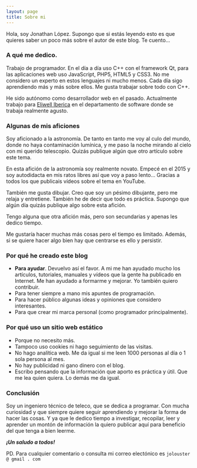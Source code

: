 ```yaml
---
layout: page
title: Sobre mi
---
```


Hola, soy Jonathan López. Supongo que si estás leyendo esto es que quieres saber un poco más sobre el autor de este blog. Te cuento...

### A qué me dedico.

Trabajo de programador. En el día a día uso C++ con el framework Qt, para las aplicaciones web uso JavaScript, PHP5, HTML5 y CSS3. No me considero 
un experto en estos lenguajes ni mucho menos. Cada día sigo aprendiendo más y más sobre ellos. Me gusta trabajar sobre todo con C++.

He sido autónomo como desarrollador web en el pasado. Actualmente trabajo para [Eliwell Iberica](http://www.eliwell.es/) en el departamento de software donde se trabaja realmente agusto.

### Algunas de mis aficiones

Soy aficionado a la astronomía. De tanto en tanto me voy al culo del mundo, donde no haya contaminación lumínica, y me paso la noche mirando al cielo con mi querido telescopio. Quizás publique algún que otro artículo sobre este tema. 

En esta afición de la astronomía soy realmente novato. Empecé en el 2015 y soy autodidacta en mis ratos libres así que voy a paso lento... Gracias a todos los que publicais vídeos sobre el tema en YouTube.

También me gusta dibujar. Creo que soy un pésimo dibujante, pero me relaja y entretiene. También he de decir que todo es práctica. Supongo que algún día quizás publique algo sobre esta afición.

Tengo alguna que otra afición más, pero son secundarias y apenas les dedico tiempo. 

Me gustaría hacer muchas más cosas pero el tiempo es limitado. Además, si se quiere hacer algo bien hay que centrarse es ello y persistir.

### Por qué he creado este blog

- **Para ayudar**. Devuelvo así el favor. A mi me han ayudado mucho los artículos, tutoriales, manuales y vídeos que la gente ha publicado en Internet. Me han ayudado a formarme y mejorar. Yo también quiero contribuir.
- Para tener siempre a mano mis apuntes de programación.
- Para hacer público algunas ideas y opiniones que considero interesantes. 
- Para que crear mi marca personal (como programador principalmente).

### Por qué uso un sitio web estático

- Porque no necesito más. 
- Tampoco uso cookies ni hago seguimiento de las visitas. 
- No hago analítica web. Me da igual si me leen 1000 personas al día o 1 sola persona al mes. 
- No hay publicidad ni gano dinero con el blog.
- Escribo pensando que la información que aporto es práctica y útil. Que me lea quien quiera. Lo demás me da igual.

### Conclusión

Soy un ingeniero técnico de teleco, que se dedica a programar. Con mucha curiosidad y que siempre quiere seguir aprendiendo y mejorar la forma de hacer las cosas. Y ya que le dedico tiempo a investigar, recopilar, leer y aprender un montón de información la quiero publicar aquí para beneficio del que tenga a bien leerme.

***¡Un saludo a todos!***

PD. Para cualquier comentario o consulta mi correo electónico es `jolouster @ gmail . com`

